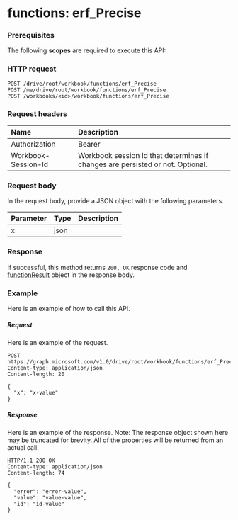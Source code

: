# functions: erf_Precise


### Prerequisites
The following **scopes** are required to execute this API: 
### HTTP request
<!-- { "blockType": "ignored" } -->
```http
POST /drive/root/workbook/functions/erf_Precise
POST /me/drive/root/workbook/functions/erf_Precise
POST /workbooks/<id>/workbook/functions/erf_Precise

```
### Request headers
| Name       | Description|
|:---------------|:----------|
| Authorization  | Bearer <code>|
| Workbook-Session-Id  | Workbook session Id that determines if changes are persisted or not. Optional.|

### Request body
In the request body, provide a JSON object with the following parameters.

| Parameter	   | Type	|Description|
|:---------------|:--------|:----------|
|x|json||

### Response
If successful, this method returns `200, OK` response code and [functionResult](../resources/functionresult.md) object in the response body.

### Example
Here is an example of how to call this API.
##### Request
Here is an example of the request.
<!-- {
  "blockType": "request",
  "name": "functions_erf_precise"
}-->
```http
POST https://graph.microsoft.com/v1.0/drive/root/workbook/functions/erf_Precise
Content-type: application/json
Content-length: 20

{
  "x": "x-value"
}
```

##### Response
Here is an example of the response. Note: The response object shown here may be truncated for brevity. All of the properties will be returned from an actual call.
<!-- {
  "blockType": "response",
  "truncated": true,
  "@odata.type": "microsoft.graph.functionResult"
} -->
```http
HTTP/1.1 200 OK
Content-type: application/json
Content-length: 74

{
  "error": "error-value",
  "value": "value-value",
  "id": "id-value"
}
```

<!-- uuid: 8fcb5dbc-d5aa-4681-8e31-b001d5168d79
2015-10-25 14:57:30 UTC -->
<!-- {
  "type": "#page.annotation",
  "description": "functions: erf_Precise",
  "keywords": "",
  "section": "documentation",
  "tocPath": ""
}-->